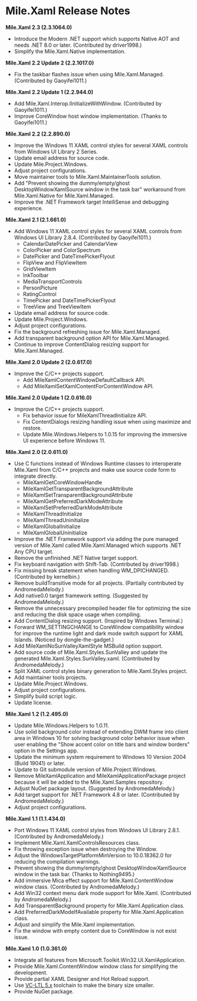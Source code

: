 ﻿# Mile.Xaml Release Notes

**Mile.Xaml 2.3 (2.3.1064.0)**

- Introduce the Modern .NET support which supports Native AOT and needs .NET 8.0
  or later. (Contributed by driver1998.)
- Simplify the Mile.Xaml.Native implementation.

**Mile.Xaml 2.2 Update 2 (2.2.1017.0)**

- Fix the taskbar flashes issue when using Mile.Xaml.Managed. (Contributed by
  Gaoyifei1011.)

**Mile.Xaml 2.2 Update 1 (2.2.944.0)**

- Add Mile.Xaml.Interop.IInitializeWithWindow. (Contributed by Gaoyifei1011.)
- Improve CoreWindow host window implementation. (Thanks to Gaoyifei1011.)

**Mile.Xaml 2.2 (2.2.890.0)**

- Improve the Windows 11 XAML control styles for several XAML controls from
  Windows UI Library 2 Series.
- Update email address for source code.
- Update Mile.Project.Windows.
- Adjust project configurations.
- Move maintainer tools to Mile.Xaml.MaintainerTools solution.
- Add "Prevent showing the dummy/empty/ghost DesktopWindowXamlSource window in
  the task bar" workaround from Mile.Xaml.Native for Mile.Xaml.Managed.
- Improve the .NET Framework target IntelliSense and debugging experience.

**Mile.Xaml 2.1 (2.1.661.0)**

- Add Windows 11 XAML control styles for several XAML controls from Windows UI
  Library 2.8.4. (Contributed by Gaoyifei1011.)
  - CalendarDatePicker and CalendarView
  - ColorPicker and ColorSpectrum
  - DatePicker and DateTimePickerFlyout
  - FlipView and FlipViewItem
  - GridViewItem
  - InkToolbar
  - MediaTransportControls
  - PersonPicture
  - RatingControl
  - TimePicker and DateTimePickerFlyout
  - TreeView and TreeViewItem
- Update email address for source code.
- Update Mile.Project.Windows.
- Adjust project configurations.
- Fix the background refreshing issue for Mile.Xaml.Managed.
- Add transparent background option API for Mile.Xaml.Managed.
- Continue to improve ContentDialog resizing support for Mile.Xaml.Managed.

**Mile.Xaml 2.0 Update 2 (2.0.617.0)**

- Improve the C/C++ projects support.
  - Add MileXamlContentWindowDefaultCallback API.
  - Add MileXamlSetXamlContentForContentWindow API.

**Mile.Xaml 2.0 Update 1 (2.0.616.0)**

- Improve the C/C++ projects support.
  - Fix behavior issue for MileXamlThreadInitialize API.
  - Fix ContentDialogs resizing handling issue when using maximize and restore.
  - Update Mile.Windows.Helpers to 1.0.15 for improving the immersive UI
	experience before Windows 11.

**Mile.Xaml 2.0 (2.0.611.0)**

- Use C functions instead of Windows Runtime classes to interoperate Mile.Xaml
  from C/C++ projects and make use source code form to integrate directly.
  - MileXamlGetCoreWindowHandle
  - MileXamlGetTransparentBackgroundAttribute
  - MileXamlSetTransparentBackgroundAttribute
  - MileXamlGetPreferredDarkModeAttribute
  - MileXamlSetPreferredDarkModeAttribute
  - MileXamlThreadInitialize
  - MileXamlThreadUninitialize
  - MileXamlGlobalInitialize
  - MileXamlGlobalUninitialize
- Improve the .NET Framework support via adding the pure managed version of
  Mile.Xaml called Mile.Xaml.Managed which supports .NET Any CPU target.
- Remove the unfinished .NET Native target support.
- Fix keyboard navigation with Shift-Tab. (Contributed by driver1998.)
- Fix missing break statement when handling WM_DPICHANGED. (Contributed by
  kernelbin.)
- Remove buildTransitive mode for all projects. (Partially contributed by
  AndromedaMelody.)
- Add native0.0 target framework setting. (Suggested by AndromedaMelody.)
- Remove the unnecessary precompiled header file for optimizing the size and
  reducing the disk space usage when compiling.
- Add ContentDialog resizing support. (Inspired by Windows Terminal.)
- Forward WM_SETTINGCHANGE to CoreWindow compatibility window for improve the
  runtime light and dark mode switch support for XAML Islands. (Noticed by
  dongle-the-gadget.)
- Add MileXamlNoSunValleyXamlStyle MSBuild option support.
- Add source code of Mile.Xaml.Styles.SunValley and update the generated
  Mile.Xaml.Styles.SunValley.xaml. (Contributed by AndromedaMelody.)
- Split XAML control styles binary generation to Mile.Xaml.Styles project.
- Add maintainer tools projects.
- Update Mile.Project.Windows.
- Adjust project configurations.
- Simplify build script logic.
- Update license.

**Mile.Xaml 1.2 (1.2.495.0)**

- Update Mile.Windows.Helpers to 1.0.11.
- Use solid background color instead of extending DWM frame into client area in
  Windows 10 for solving background color behavior issue when user enabling the
  "Show accent color on title bars and window borders" option in the Settings
  app.
- Update the minimum system requirement to Windows 10 Version 2004 (Build 19041)
  or later.
- Update to Git submodule version of Mile.Project.Windows.
- Remove MileXamlApplication and MileXamlApplicationPackage project because it
  will be added to the Mile.Xaml.Samples repository.
- Adjust NuGet package layout. (Suggested by AndromedaMelody.)
- Add target support for .NET Framework 4.8 or later. (Contributed by 
  AndromedaMelody.)
- Adjust project configurations.

**Mile.Xaml 1.1 (1.1.434.0)**

- Port Windows 11 XAML control styles from Windows UI Library 2.8.1. 
  (Contributed by AndromedaMelody.)
- Implement Mile.Xaml.XamlControlsResources class.
- Fix throwing exception issue when destroying the Window.
- Adjust the WindowsTargetPlatformMinVersion to 10.0.18362.0 for reducing the
  compilation warnings.
- Prevent showing the dummy/empty/ghost DesktopWindowXamlSource window in the
  task bar. (Thanks to Nothing9495.)
- Add immersive Mica effect support for Mile.Xaml.ContentWindow window class.
  (Contributed by AndromedaMelody.)
- Add Win32 context menu dark mode support for Mile.Xaml. (Contributed by 
  AndromedaMelody.)
- Add TransparentBackground property for Mile.Xaml.Application class.
- Add PreferredDarkModeIfAvailable property for Mile.Xaml.Application class.
- Adjust and simplify the Mile.Xaml implementation.
- Fix the window with empty content due to CoreWindow is not exist issue.

**Mile.Xaml 1.0 (1.0.361.0)**

- Integrate all features from Microsoft.Toolkit.Win32.UI.XamlApplication.
- Provide Mile.Xaml.ContentWindow window class for simplifying the development.
- Provide partial XAML Designer and Hot Reload support.
- Use [VC-LTL 5.x](https://github.com/Chuyu-Team/VC-LTL5) toolchain to make the
  binary size smaller.
- Provide NuGet package.
